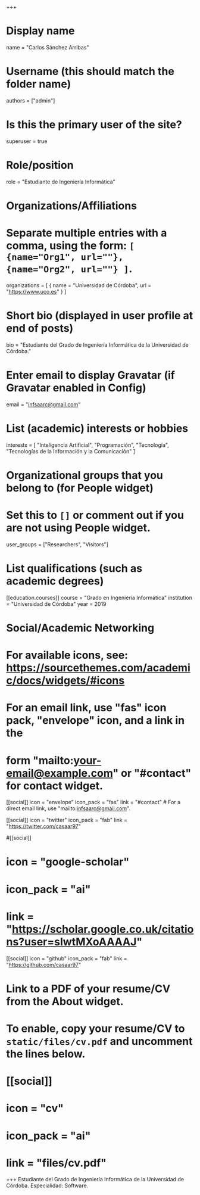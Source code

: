 +++
# Display name
name = "Carlos Sánchez Arribas"

# Username (this should match the folder name)
authors = ["admin"]

# Is this the primary user of the site?
superuser = true

# Role/position
role = "Estudiante de Ingeniería Informática"

# Organizations/Affiliations
#   Separate multiple entries with a comma, using the form: `[ {name="Org1", url=""}, {name="Org2", url=""} ]`.
organizations = [ { name = "Universidad de Córdoba", url = "https://www.uco.es" } ]

# Short bio (displayed in user profile at end of posts)
bio = "Estudiante del Grado de Ingeniería Informática de la Universidad de Córdoba."

# Enter email to display Gravatar (if Gravatar enabled in Config)
email = "infsaarc@gmail.com"

# List (academic) interests or hobbies
interests = [
  "Inteligencia Artificial",
  "Programación",
  "Tecnología",
  "Tecnologías de la Información y la Comunicación"
]

# Organizational groups that you belong to (for People widget)
#   Set this to `[]` or comment out if you are not using People widget.
user_groups = ["Researchers", "Visitors"]

# List qualifications (such as academic degrees)
[[education.courses]]
  course = "Grado en Ingeniería Informática"
  institution = "Universidad de Córdoba"
  year = 2019

# Social/Academic Networking
# For available icons, see: https://sourcethemes.com/academic/docs/widgets/#icons
#   For an email link, use "fas" icon pack, "envelope" icon, and a link in the
#   form "mailto:your-email@example.com" or "#contact" for contact widget.

[[social]]
  icon = "envelope"
  icon_pack = "fas"
  link = "#contact"  # For a direct email link, use "mailto:infsaarc@gmail.com".

[[social]]
  icon = "twitter"
  icon_pack = "fab"
  link = "https://twitter.com/casaar97"

#[[social]]
#  icon = "google-scholar"
#  icon_pack = "ai"
#  link = "https://scholar.google.co.uk/citations?user=sIwtMXoAAAAJ"

[[social]]
  icon = "github"
  icon_pack = "fab"
  link = "https://github.com/casaar97"

# Link to a PDF of your resume/CV from the About widget.
# To enable, copy your resume/CV to `static/files/cv.pdf` and uncomment the lines below.
# [[social]]
#   icon = "cv"
#   icon_pack = "ai"
#   link = "files/cv.pdf"

+++
Estudiante del Grado de Ingeniería Informática de la Universidad de Córdoba. Especialidad: Software.
